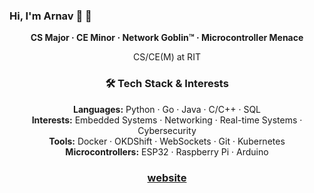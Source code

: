 ### Hi, I'm Arnav 🐧 👾

<p align="center">
<strong>CS Major · CE Minor · Network Goblin™ · Microcontroller Menace</strong>
</p>

<p align="center">
  CS/CE(M) at RIT
</p>

<h3 align="center">🛠️ Tech Stack & Interests</h3>

<p align="center">
  <strong>Languages:</strong> Python · Go · Java · C/C++ · SQL<br>
  <strong>Interests:</strong> Embedded Systems · Networking · Real-time Systems · Cybersecurity <br>
  <strong>Tools:</strong> Docker · OKDShift · WebSockets · Git · Kubernetes<br>
  <strong>Microcontrollers:</strong> ESP32 · Raspberry Pi · Arduino
</p>


<h3 align="center">
  <a href="https://zxcvhq.dev/">website</a>
</h3>
